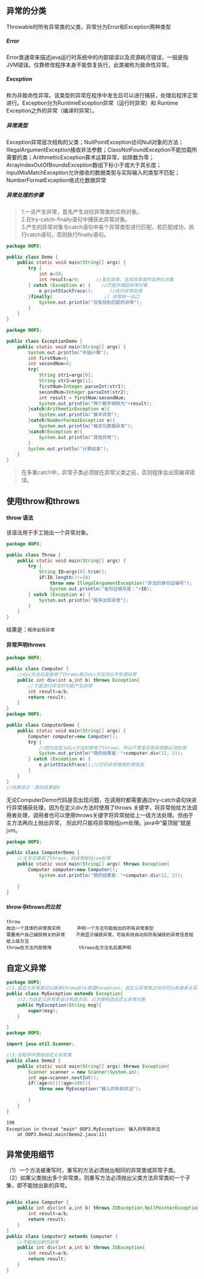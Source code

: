 ## 异常的分类
Throwable时所有异常类的父类，异常分为Error和Exception两种类型
##### Error
Error类通常来描述java运行时系统中的内部错误以及资源耗尽错误，一般是指JVM错误。仅靠修改程序本身不能恢复执行，此类被称为致命性异常。

##### Exception
称为非致命性异常。该类型的异常在程序中发生后可以进行捕获，处理后程序正常进行。Exception分为RuntimeException异常（运行时异常）和
Runtime Exception之外的异常（编译时异常）。

##### 异常类型
Exception异常层次结构的父类；NullPointException访问Null对象的方法；IllegalArgumentException接收非法参数；ClassNotFoundException不能加载所需要的类；ArithmetticException算术运算异常，如除数为零；ArrayIndexOutOfBoundsException数组下标小于或大于其长度；InputMisMatchException允许接收的数据类型与实际输入的类型不匹配；NumberFormatException格式化数据异常

##### 异常处理的步骤
> 1.一旦产生异常，首先产生对应异常类的实例对象。<br>
> 2.在try-catch-finally语句中捕获此异常对象。<br>
> 3.产生的异常对象与catch语句中各个异常类型进行匹配，若匹配成功，执行catch语句，否则执行finally语句。
```java
package OOP3;

public class Demo {
	public static void main(String[] args) {
		try {
			int a=50;
			int result=a/0;      //发生异常，生成异常类的实例化对象
		} catch (Exception e) {    //匹配并捕捉异常对象
			e.printStackTrace();      //执行异常处理
		}finally{                   // 异常统一出口
			System.out.println("没有找到匹配的异常");
		}
	}
}

```
```java
package OOP3;

public class ExceptionDemo {
	public static void main(String[] args) {
		System.out.println("开始计算");
		int firstNum=0;
		int secondNum=0;
		try{
			String str1=args[0];
			String str2=args[1];
			firstNum=Integer.parseInt(str1);
			secondNum=Integer.parseInt(str2);
			int result = firstNum/secondNum;  
			System.out.println("两个数字相除为"+result);
		}catch(ArithmeticException e){       
			System.out.println("算术异常");     
		}catch(NumberFormatException e){
			System.out.println("格式化数据异常");
		}catch(Exception e){
			System.out.println("其他异常");
		}
		System.out.println("计算结束");
	}
}

```
> 在多重catch中，异常子类必须放在异常父类之前，否则程序会出现编译错误。

## 使用throw和throws
#### throw 语法
该语法用于手工抛出一个异常对象。
```java
package OOP3;

public class Throw {
	public static void main(String[] args) {
		try {
			String ID=args[0].trim();
			if(ID.length()!=18)
				throw new IllegalArgumentException("非法的身份证编号");
				System.out.println("省份证编号是："+ID);
		} catch (Exception e) {
			System.out.println("程序出现异常");
		}
	}
}

```
结果是：`程序出现异常`
#### 异常声明throws
```java
package OOP3;

public class Computer {
	//div方法后面使用了throws表示div方法可以不处理异常
	public int div(int a,int b) throws Exception{
		//下面进行除法时可能产生异常
		int result=a/b;
		return result;
	}
}
package OOP3;

public class ComputerDemo {
	public static void main(String[] args) {
		Computer computer=new Computer();
		try {
			//因为在定义div方法时使用了throws，所以不管是否有异常都必须处理
			System.out.println("商的结果是："+computer.div(12, 2));
		} catch (Exception e) {
			e.printStackTrace();//打印异常堆栈列表信息
		}
	}
}
//结果显示：商的结果是6
```
无论ComputerDemo代码是否出现问题，在调用时都需要通过try-catch语句块进行异常捕获处理，因为在定义div方法时使用了throws
关键字，将异常抛给方法调用者处理，调用者也可以使用throws关键字将异常抛给上一级方法处理。但由于主方法再向上抛出异常，
则此时只能将异常抛给jvm处理。java中“最顶层”就是jvm。
```java
package OOP3;

public class ComputerDemo {
	//主方法使用了throws，将异常抛给jvm处理
	public static void main(String[] args) throws Exception{
		Computer computer=new Computer();
			System.out.println("商的结果是："+computer.div(12, 2));
		
	}
}
```
##### throw与throws的比较
```
throw
抛出一个具体的异常类实例      声明一个方法可能抛出的所有异常类型
需要用户自己捕获相关的异常    不用显示捕获异常，可由系统自动将所有捕获的异常信息抛给上级方法
throw在方法内部使用          throws在方法名后面声明
```
## 自定义异常
```java
package OOP3;
//1.自定义异常类可以继承throwable类或Exception，自定义异常类之间也可以有继承关系
public class MyException extends Exception{
	//2.为自定义异常类设计构造方法，以方便构造自定义异常对象
	public MyException(String msg){
		super(msg);
	}

}
package OOP3;

import java.util.Scanner;

//3.在程序中使用自定义异常类
public class Demo2 {
	public static void main(String[] args) throws Exception{
		Scanner scanner = new Scanner(System.in);
		int age=scanner.nextInt();
		if((age<0)||(age>100)){
			throw new MyException("输入的年龄非法");
			
		}
	}
}
```
```
190
Exception in thread "main" OOP3.MyException: 输入的年龄非法
	at OOP3.Demo2.main(Demo2.java:11)
```
## 异常使用细节
（1）一个方法被重写时，重写的方法必须抛出相同的异常类或异常子类。<br>
（2）如果父类抛出多个异常类，则重写方法必须抛出父类方法异常类的一个子集，即不能抛出新的异常。
```java

public class Computer {
	public int div(int a,int b) throws IOException,NullPointerException{
		int result=a/b;
		return result;
	}
}
public class Computer2 extends Computer {
	//不能抛出新的异常
	public int div(int a,int b) throws IOException{
		int result=a/b;
		return result;
	}
}
```
